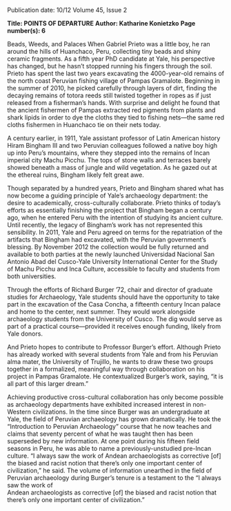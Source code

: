 Publication date: 10/12
Volume 45, Issue 2

**Title: POINTS OF DEPARTURE**
**Author: Katharine Konietzko**
**Page number(s): 6**

Beads, Weeds, and Palaces
When Gabriel Prieto was a little boy, he ran around 
the hills of Huanchaco, Peru, collecting tiny beads and 
shiny ceramic fragments. As a fifth year PhD candidate 
at Yale, his perspective has changed, but he hasn’t 
stopped running his fingers through the soil. Prieto has 
spent the last two years excavating the 4000-year-old 
remains of the north coast Peruvian fishing village of 
Pampas Gramalote. Beginning in the summer of 2010, 
he picked carefully through layers of dirt, finding the 
decaying remains of totora reeds still twisted together in 
ropes as if just released from a fisherman’s hands. With 
surprise and delight he found that the ancient fishermen 
of Pampas extracted red pigments from plants and 
shark lipids in order to dye the cloths they tied to fishing 
nets—the same red cloths fishermen in Huanchaco tie 
on their nets today.

A century earlier, in 1911, Yale assistant professor 
of Latin American history Hiram Bingham III and two 
Peruvian colleagues followed a native boy high up into 
Peru’s mountains, where they stepped into the remains 
of Incan imperial city Machu Picchu. The tops of 
stone walls and terraces barely showed beneath a mass 
of jungle and wild vegetation. As he gazed out at the 
ethereal ruins, Bingham likely felt great awe.

Though separated by a hundred years, Prieto 
and Bingham shared what has now become a guiding 
principle of Yale’s archaeology department: the desire 
to academically, cross-culturally collaborate. Prieto 
thinks of today’s efforts as essentially finishing the 
project that Bingham began a century ago, when he 
entered Peru with the intention of studying its ancient 
culture. Until recently, the legacy of Bingham’s work has 
not represented this sensibility. In 2011, Yale and Peru 
agreed on terms for the repatriation of the artifacts that 
Bingham had excavated, with the Peruvian government’s 
blessing. By November 2012 the collection would be 
fully returned and available to both parties at the newly 
launched Universidad Nacional San Antonio Abad del 
Cusco-Yale University International Center for the 
Study of Machu Picchu and Inca Culture, accessible to 
faculty and students from both universities. 

Through the efforts of Richard Burger ’72, chair 
and director of graduate studies for Archaeology, Yale 
students should have the opportunity to take part in 
the excavation of the Casa Concha, a fifteenth century 
Incan palace and home to the center, next summer. They 
would work alongside archaeology students from the 
University of Cusco. The dig would serve as part of a 
practical course—provided it receives enough funding, 
likely from Yale donors.

And Prieto hopes to contribute to Professor 
Burger’s effort. Although Prieto has already worked 
with several students from Yale and from his Peruvian 
alma mater, the University of Trujillo, he wants to draw 
these two groups together in a formalized, meaningful 
way through collaboration on his project in Pampas 
Gramalote. He contextualized Burger’s work, saying, “it 
is all part of this larger dream.” 

Achieving productive cross-cultural collaboration 
has only become possible as archaeology departments 
have exhibited increased interest in non-Western 
civilizations. In the time since Burger was an 
undergraduate at Yale, the field of Peruvian archaeology 
has grown dramatically. He took the “Introduction to 
Peruvian Archaeology” course that he now teaches and 
claims that seventy percent of what he was taught then 
has been superseded by new information. At one point 
during his fifteen field seasons in Peru, he was able to 
name a previously-unstudied pre-Incan culture. “I always 
saw the work of Andean archaeologists as corrective 
[of] the biased and racist notion that there’s only one 
important center of civilization,” he said. The volume 
of information unearthed in the field of Peruvian 
archaeology during Burger’s tenure is a testament to the 
“I always saw the work of  
Andean archaeologists as 
corrective [of] the biased 
and racist notion that 
there’s only one important 
center of  civilization.”